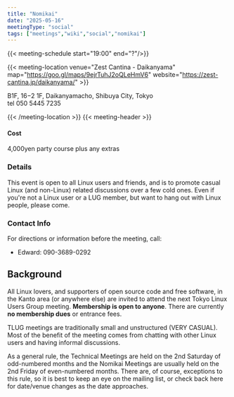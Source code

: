 ```yaml
---
title: "Nomikai"
date: "2025-05-16"
meetingType: "social"
tags: ["meetings","wiki","social","nomikai"]
---
```


{{< meeting-schedule start="19:00" end="?"/>}}

{{< meeting-location venue="Zest Cantina - Daikanyama" map="https://goo.gl/maps/9ejrTuhJ2oQLeHmV6" website="https://zest-cantina.jp/daikanyama/" >}}

B1F, 16−2 1F, Daikanyamacho, Shibuya City, Tokyo<br />
tel 050 5445 7235<br />

{{< /meeting-location >}}
{{< meeting-header >}}

<h4 id="cost">Cost</h4>
<p>4,000yen party course plus any extras</p>
<h3 id="details">Details</h3>
<p>This event is open to all Linux users and friends, and is to promote casual Linux (and non-Linux) related discussions over a few cold ones. Even if you're not a Linux user or a LUG member, but want to hang out with Linux people, please come.</p>
<h3 id="contact_info">Contact Info</h3>
<p>For directions or information before the meeting, call:</p>
<ul>
<li>Edward: 090-3689-0292</li>
</ul>

<h2 id="introduction">Background</h2>
<p>All Linux lovers, and supporters of open source code and free software, in the Kanto area (or anywhere else) are invited to attend the next Tokyo Linux Users Group meeting. <b>Membership is open to anyone</b>. There are currently <b>no membership dues</b> or entrance fees.</p>
<p>TLUG meetings are traditionally small and unstructured (VERY CASUAL). Most of the benefit of the meeting comes from chatting with other Linux users and having informal discussions.</p>
<p>As a general rule, the Technical Meetings are held on the 2nd Saturday of odd-numbered months and the Nomikai Meetings are usually held on the 2nd Friday of even-numbered months. There are, of course, exceptions to this rule, so it is best to keep an eye on the mailing list, or check back here for date/venue changes as the date approaches.</p>
